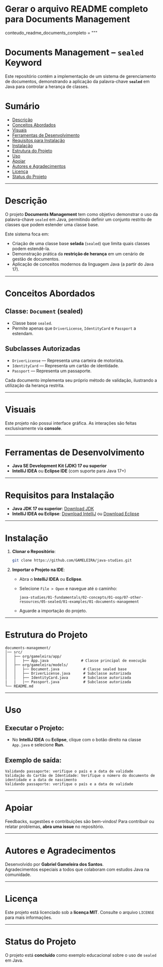 # Gerar o arquivo README completo para Documents Management
conteudo_readme_documents_completo = """
# Documents Management – `sealed` Keyword

Este repositório contém a implementação de um sistema de gerenciamento de documentos, demonstrando a aplicação da palavra-chave **`sealed`** em Java para controlar a herança de classes.

# Sumário
- [Descrição](#descrição)
- [Conceitos Abordados](#conceitos-abordados)
- [Visuais](#visuais)
- [Ferramentas de Desenvolvimento](#ferramentas-de-desenvolvimento)
- [Requisitos para Instalação](#requisitos-para-instalação)
- [Instalação](#instalação)
- [Estrutura do Projeto](#estrutura-do-projeto)
- [Uso](#uso)
- [Apoiar](#apoiar)
- [Autores e Agradecimentos](#autores-e-agradecimentos)
- [Licença](#licença)
- [Status do Projeto](#status-do-projeto)

---

# Descrição

O projeto **Documents Management** tem como objetivo demonstrar o uso da palavra-chave `sealed` em Java, permitindo definir um conjunto restrito de classes que podem estender uma classe base.

Este sistema foca em:

- Criação de uma classe base **selada** (`sealed`) que limita quais classes podem estendê-la.
- Demonstração prática da **restrição de herança** em um cenário de gestão de documentos.
- Aplicação de conceitos modernos da linguagem Java (a partir do Java 17).

---

# Conceitos Abordados

## Classe: `Document` (sealed)

- Classe base `sealed`.
- Permite apenas que `DriverLicense`, `IdentityCard` e `Passport` a estendam.

## Subclasses Autorizadas

- `DriverLicense` — Representa uma carteira de motorista.
- `IdentityCard` — Representa um cartão de identidade.
- `Passport` — Representa um passaporte.

Cada documento implementa seu próprio método de validação, ilustrando a utilização da herança restrita.

---

# Visuais

Este projeto não possui interface gráfica. As interações são feitas exclusivamente via **console**.

---

# Ferramentas de Desenvolvimento

- **Java SE Development Kit (JDK) 17 ou superior**
- **IntelliJ IDEA** ou **Eclipse IDE** (com suporte para Java 17+)

---

# Requisitos para Instalação

- **Java JDK 17 ou superior**: [Download JDK](https://www.oracle.com/java/technologies/javase-jdk17-downloads.html)
- **IntelliJ IDEA ou Eclipse**: [Download IntelliJ](https://www.jetbrains.com/idea/download/) ou [Download Eclipse](https://www.eclipse.org/downloads/)

---

# Instalação

1. **Clonar o Repositório**:
   ```bash
   git clone https://github.com/GAMELEIRA/java-studies.git

2. **Importar o Projeto na IDE**:

   - Abra o **IntelliJ IDEA** ou **Eclipse**.
   - Selecione `File > Open` e navegue até o caminho:

     ```
     java-studies/01-fundamentals/02-concepts/01-oop/07-other-resources/05-sealed/01-examples/01-documents-management
     ```

   - Aguarde a importação do projeto.

---

# Estrutura do Projeto

```
documents-management/
│── src/
│   ├── org/gameleira/app/
│   │   ├── App.java               # Classe principal de execução
│   ├── org/gameleira/models/
│   │   ├── Document.java           # Classe sealed base
│   │   ├── DriverLicense.java      # Subclasse autorizada
│   │   ├── IdentityCard.java       # Subclasse autorizada
|   |   |── Passport.java           # Subclasse autorizada
└── README.md
```

---

# Uso

## Executar o Projeto:
- No **IntelliJ IDEA** ou **Eclipse**, clique com o botão direito na classe `App.java` e selecione **Run**.

## Exemplo de saída:
```
Validando passaporte: verifique o país e a data de validade
Validação do Cartão de Identidade: Verifique o número do documento de identidade e a data de nascimento
Validando passaporte: verifique o país e a data de validade
```

---

# Apoiar

Feedbacks, sugestões e contribuições são bem-vindos! Para contribuir ou relatar problemas, **abra uma issue** no repositório.

---

# Autores e Agradecimentos

Desenvolvido por **Gabriel Gameleira dos Santos**.  
Agradecimentos especiais a todos que colaboram com estudos Java na comunidade.

---

# Licença

Este projeto está licenciado sob a **licença MIT**. Consulte o arquivo `LICENSE` para mais informações.

---

# Status do Projeto

O projeto está **concluído** como exemplo educacional sobre o uso de `sealed` em Java.
